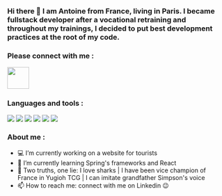 ### Hi there 👋 I am Antoine from France, living in Paris. I became fullstack developer after a vocational retraining and throughout my trainings, I decided to put best development practices at the root of my code.
### Please connect with me :

[<img src="https://cdn.jsdelivr.net/gh/devicons/devicon@latest/icons/linkedin/linkedin-original.svg" width="50" height="50"/>](https://www.linkedin.com/in/antoine-plantec-255781181/)

### Languages and tools :

<div class="lang-tools" display="flex">
<img src="https://cdn.jsdelivr.net/gh/devicons/devicon@latest/icons/java/java-original-wordmark.svg"/>
<img src="https://cdn.jsdelivr.net/gh/devicons/devicon@latest/icons/spring/spring-original.svg"/>
<img src="https://cdn.jsdelivr.net/gh/devicons/devicon@latest/icons/angular/angular-original.svg"/>
<img src="https://cdn.jsdelivr.net/gh/devicons/devicon@latest/icons/react/react-original.svg"/>
<img src="https://cdn.jsdelivr.net/gh/devicons/devicon@latest/icons/docker/docker-original-wordmark.svg"/>
<img src="https://cdn.jsdelivr.net/gh/devicons/devicon@latest/icons/kubernetes/kubernetes-original-wordmark.svg"/>
</div>

### About me :

- 💻 I’m currently working on a website for tourists
- 🌱 I’m currently learning Spring's frameworks and React
- 🔮 Two truths, one lie: I love sharks | I have been vice champion of France in Yugioh TCG | I can imitate grandfather Simpson's voice
- 📫 How to reach me: connect with me on Linkedin 😉

<link rel="stylesheet" type="css" href="style.css">

<!--
**AntPlc/AntPlc** is a ✨ _special_ ✨ repository because its `README.md` (this file) appears on your GitHub profile.

Here are some ideas to get you started:

- 🔭 I’m currently working on ...
- 🌱 I’m currently learning ...
- 👯 I’m looking to collaborate on ...
- 🤔 I’m looking for help with ...
- 💬 Ask me about ...
- 📫 How to reach me: ...
- 😄 Pronouns: ...
- ⚡ Fun fact: ...
-->


